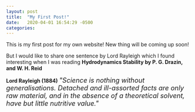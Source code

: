 ```yaml
---
layout: post
title:  "My First Post!"
date:   2020-04-01 16:54:29 -0500
categories: 
---
```

This is my first post for my own website! New thing will be coming up soon!

But I would like to share one sentence by Lord Rayleigh which I found
interesting when I was reading **Hydrodynamics Stability by P. G. Drazin, and
W. H. Reid**

**Lord Rayleigh (1884)** *<font size="4">"Science is nothing without generalisations. Detached
and ill-assorted facts are only raw material, and in the absence of a
theoretical solvent, have but little nutritive value."</font>*
